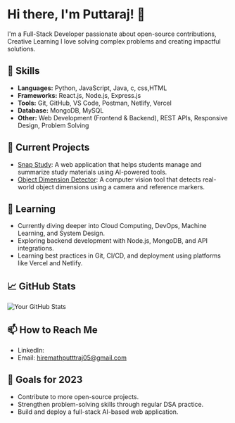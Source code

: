 # Hi there, I'm Puttaraj! 👋

I'm a Full-Stack Developer passionate about open-source contributions, Creative Learning I love solving complex problems and creating impactful solutions.

## 🚀 Skills
- **Languages:** Python, JavaScript, Java, c, css,HTML
- **Frameworks:** React.js, Node.js, Express.js
- **Tools:**  Git, GitHub, VS Code, Postman, Netlify, Vercel
- **Database:** MongoDB, MySQL
- **Other:** Web Development (Frontend & Backend), REST APIs, Responsive Design, Problem Solving

## 🔭 Current Projects 
- [Snap Study](https://github.com/Puttaraj05/Snap-study): A web application that helps students manage and summarize study materials using AI-powered tools.
- [Object Dimension Detector](https://github.com/Puttaraj05/Object-dimension-detector): A computer vision tool that detects real-world object dimensions using a camera and reference markers.

## 🌱 Learning
- Currently diving deeper into Cloud Computing, DevOps, Machine Learning, and System Design.
- Exploring backend development with Node.js, MongoDB, and API integrations.
- Learning best practices in Git, CI/CD, and deployment using platforms like Vercel and Netlify.

## 📈 GitHub Stats
![Your GitHub Stats](https://github-readme-stats.vercel.app/api?username=puttaraj05&show_icons=true&theme=radical&hide=stars,commits)

## 📫 How to Reach Me
- LinkedIn: 
- Email: hiremathputttraj05@gmail.com

## 🎯 Goals for 2023
- Contribute to more open-source projects.
- Strengthen problem-solving skills through regular DSA practice.
- Build and deploy a full-stack AI-based web application.
